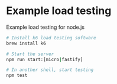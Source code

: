 # Example load testing

Example load testing for node.js

```sh
# Install k6 load testing software
brew install k6

# Start the server
npm run start:[micro|fastify]

# In another shell, start testing
npm test
```
